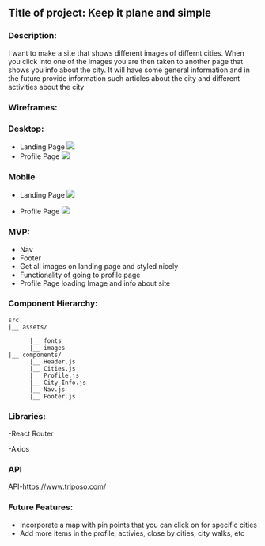 ## Title of project:  Keep it plane and simple 


### Description:

I want to make a site that shows different images of differnt cities. When you click into one of the images you are then taken to another page that shows you info about the city.  It will have some general information and in the future provide information such articles about the city and different activities about the city

### Wireframes:

### Desktop:
- Landing Page
![](https://imgur.com/8hgquEU)
- Profile Page
![](https://imgur.com/aZNPckM)

### Mobile
- Landing Page
![](https://imgur.com/EAd9nTj)

- Profile Page
![](https://imgur.com/UjMZK0v)


### MVP:
- Nav
- Footer
- Get all images on landing page and styled nicely
- Functionality of going to profile page
- Profile Page loading Image and info about site


### Component Hierarchy:
```
src
|__ assets/

      |__ fonts
      |__ images
|__ components/
      |__ Header.js
      |__ Cities.js
      |__ Profile.js
      |__ City Info.js
      |__ Nav.js
      |__ Footer.js
```


### Libraries:
-React Router	

-Axios

### API
API-https://www.triposo.com/
 

### Future Features:
- Incorporate a map with pin points that you can click on for specific cities
-  Add more items in the profile, activies, close by cities, city walks, etc

